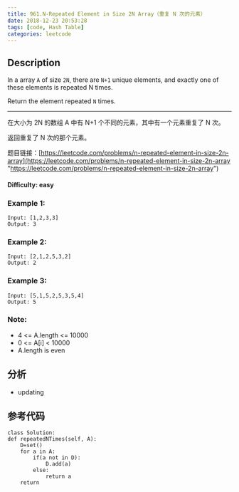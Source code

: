```yaml
---
title: 961.N-Repeated Element in Size 2N Array（重复 N 次的元素）
date: 2018-12-23 20:53:28
tags: [code, Hash Table]
categories: leetcode
---
```

## Description

In a array `A` of size `2N`, there are `N+1` unique elements, and exactly one of these elements is repeated N times.

Return the element repeated `N` times.

---

在大小为 2N 的数组 A 中有 N+1 个不同的元素，其中有一个元素重复了 N 次。

返回重复了 N 次的那个元素。

题目链接：[https://leetcode.com/problems/n-repeated-element-in-size-2n-array](https://leetcode.com/problems/n-repeated-element-in-size-2n-array "https://leetcode.com/problems/n-repeated-element-in-size-2n-array")

#### Difficulty: easy

<!-- more -->

### Example 1:

	Input: [1,2,3,3]
	Output: 3

### Example 2:

	Input: [2,1,2,5,3,2]
	Output: 2

### Example 3:

	Input: [5,1,5,2,5,3,5,4]
	Output: 5

### Note:

- 4 <= A.length <= 10000
- 0 <= A[i] < 10000
- A.length is even

## 分析

- updating

## 参考代码

	class Solution:
    def repeatedNTimes(self, A):
        D=set()
        for a in A:
            if(a not in D):
                D.add(a)
            else:
                return a
        return